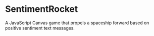 # SentimentRocket
A JavaScript Canvas game that propels a spaceship forward based on positive sentiment text messages.
